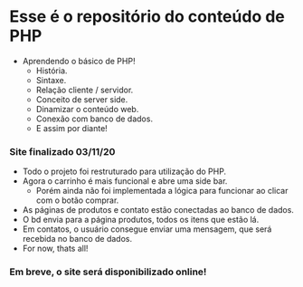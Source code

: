 # Esse é o repositório do conteúdo de PHP

- Aprendendo o básico de PHP!
  - História.
  - Sintaxe.
  - Relação cliente / servidor.
  - Conceito de server side.
  - Dinamizar o conteúdo web.
  - Conexão com banco de dados.
  - E assim por diante!



### Site finalizado 03/11/20
- Todo o projeto foi restruturado para utilização do PHP.
- Agora o carrinho é mais funcional e abre uma side bar.
  - Porém ainda não foi implementada a lógica para funcionar ao clicar com o botão comprar.
- As páginas de produtos e contato estão conectadas ao banco de dados.
- O bd envia para a página produtos, todos os itens que estão lá.
- Em contatos, o usuário consegue enviar uma mensagem, que será recebida no banco de dados.
- For now, thats all!

 ### Em breve, o site será disponibilizado online!